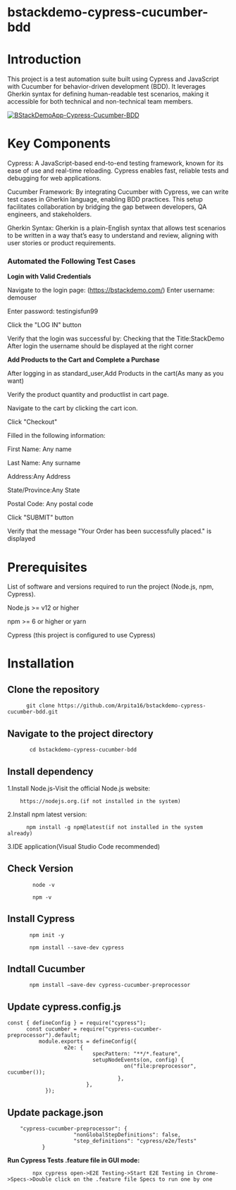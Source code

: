 # bstackdemo-cypress-cucumber-bdd

# Introduction

This project is a test automation suite built using Cypress and JavaScript with Cucumber for behavior-driven development (BDD). It leverages Gherkin syntax for defining human-readable test scenarios, making it accessible for both technical and non-technical team members.

[![BStackDemoApp-Cypress-Cucumber-BDD](https://img.shields.io/endpoint?url=https://cloud.cypress.io/badge/detailed/dk15yx&style=flat&logo=cypress)](https://cloud.cypress.io/projects/dk15yx/runs)

# Key Components

Cypress: A JavaScript-based end-to-end testing framework, known for its ease of use and real-time reloading. Cypress enables fast, reliable tests and debugging for web applications.

Cucumber Framework: By integrating Cucumber with Cypress, we can write test cases in Gherkin language, enabling BDD practices. This setup facilitates collaboration by bridging the gap between developers, QA engineers, and stakeholders.

Gherkin Syntax: Gherkin is a plain-English syntax that allows test scenarios to be written in a way that’s easy to understand and review, aligning with user stories or product requirements.

### Automated the Following Test Cases

**Login with Valid Credentials**

Navigate to the login page: (https://bstackdemo.com/)
Enter username: demouser

Enter password: testingisfun99

Click the "LOG IN" button

Verify that the login was successful by:
Checking that the Title:StackDemo
After login the username should be displayed at the right corner

**Add Products to the Cart and Complete a Purchase**

After logging in as standard_user,Add Products in the cart(As many as you want)

Verify the product quantity and productlist in cart page.

Navigate to the cart by clicking the cart icon.

Click "Checkout"

Filled in the following information:

First Name: Any name

Last Name: Any surname

Address:Any Address

State/Province:Any State

Postal Code: Any postal code

Click "SUBMIT" button

Verify that the message "Your Order has been successfully placed." is displayed

# Prerequisites

List of software and versions required to run the project (Node.js, npm, Cypress).

Node.js >= v12 or higher

npm >= 6 or higher 
or yarn

Cypress (this project is configured to use Cypress)

# Installation

## Clone the repository
          git clone https://github.com/Arpita16/bstackdemo-cypress-cucumber-bdd.git

## Navigate to the project directory
           cd bstackdemo-cypress-cucumber-bdd

## Install dependency

1.Install Node.js-Visit the official Node.js website: 

        https://nodejs.org.(if not installed in the system)

2.Install npm latest version:

          npm install -g npm@latest(if not installed in the system already)

3.IDE application(Visual Studio Code recommended)

## Check Version

            node -v

            npm -v
            
## Install Cypress

           npm init -y

           npm install --save-dev cypress

## Indtall Cucumber
           npm install –save-dev cypress-cucumber-preprocessor

## Update cypress.config.js 

    const { defineConfig } = require("cypress");
          const cucumber = require("cypress-cucumber-preprocessor").default;
              module.exports = defineConfig({
                      e2e: {
                               specPattern: "**/*.feature",
                               setupNodeEvents(on, config) {
                                         on("file:preprocessor", cucumber());
                                       },
                             },
                });

## Update package.json

        "cypress-cucumber-preprocessor": {
                         "nonGlobalStepDefinitions": false,
                         "step_definitions": "cypress/e2e/Tests"
               }



**Run Cypress Tests .feature file in GUI mode:**

            npx cypress open->E2E Testing->Start E2E Testing in Chrome->Specs->Double click on the .feature file Specs to run one by one 

